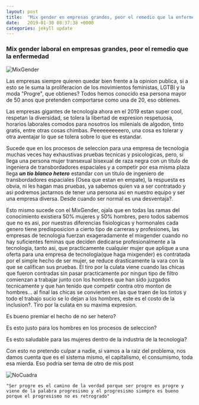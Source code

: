 ```yaml
---
layout: post
title:  "Mix gender en empresas grandes, peor el remedio que la enfermedad"
date:   2019-01-30 08:37:38 +0000
categories: jekyll update
---
```

### Mix gender laboral en empresas grandes, peor el remedio que la enfermedad
![MixGender](http://www.insiteronline.com/wp-content/uploads/2017/11/Gender-Identity-900.jpg)


Las empresas siempre quieren quedar bien frente a la opinion publica, si a esto se le suma la proliferacion de los movimientos feministas, LGTBI y la moda "Progre", que obtienes?
Todos hemos conocido esa persona mayor de 50 anos que pretenden comportarse como una de 20, eso obtienes.


Las empresas gigantes de tecnologia ahora en el 2019 estan super cool, respetan la diversidad, se tolera la libertad de expresion respetuosa, horarios laborales comodos para nosotros los milenials de algodon, tinto gratis, entre otras cosas chimbas. Peeeeeeeeeero, una cosa es tolerar y otra aventajar lo que se tolera sobre lo que es estandar.

Sucede que en los procesos de seleccion para una empresa de tecnologia muchas veces hay exhaustivas pruebas tecnicas y psicologicas, pero, si llega una persona mujer transexual bisexual de raza negra con un titulo de ingeniera de transbordadores espaciales y a competir por esa misma plaza llega ***un tio blanco hetero*** estandar con un titulo de ingeniero de transbordadores espaciales (Osea que estan en empate), la respuesta es obvia, ni les hagan mas pruebas, ya sabemos quien va a ser contratado y asi podremos jactarnos de tener una persona asi en nuestro equipo y ser una empresa diversa. Desde cuando ser normal es una desventaja?.

Esto mismo sucede con el MixGender, ojala que en todas las ramas del conocimiento existiera 50% mujeres y 50% hombres, pero todos sabemos que no es asi, por nuestras diferencias fisiologicas y hormonales cada genero tiene predisposicion a cierto tipo de carreras y profesiones, las empresas de tecnologia fuerzan exageradamente el mixgender cuando no hay suficientes feminas que deciden dedicarse profesionalmente a la tecnologia, tanto asi, que practicamente cualquier mujer que aplique a una oferta para una empresa de tecnologia(que haga mixgender) es contratada por el simple hecho de ser mujer, se reduce drasticamente la vara con la que se califican sus pruebas.
El tiro por la culata viene cuando las chicas que fueron contradas sin pasar practicamente por ningun tipo de filtro comienzan a trabajar junto con los hombres que han sido juzgados tecnicamente y que han tenido que competir contra otro monton de hombres... al final las chicas se convierten en las que traen de los tintos y todo el trabajo sucio se lo dejan a los hombres, este es el costo de la inclusion?.
Tiro por la culata en su maxima expresion.

Es bueno premiar el hecho de no ser hetero?

Es esto justo para los hombres en los procesos de seleccion?

Es esto saludable para las mujeres dentro de la industria de la tecnologia?

Con esto no pretendo culpar a nadie, si vamos a la raiz del problema, nos damos cuenta que es el sistema mismo, el capitalismo, el consumismo, toda esa mierda. Eso podria ser tema de otro de mis post

![NoCuadra](https://pbs.twimg.com/profile_images/1052691329300410369/rLGosSDw_400x400.jpg)

    "Ser progre es el camino de la verdad porque ser progre es progre y viene de la palabra progresismo y el progresismo siempre es bueno porque el progresismo no es retrogrado"
